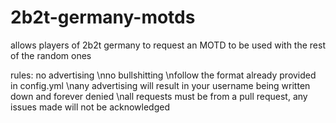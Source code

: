 # 2b2t-germany-motds
allows players of 2b2t germany to request an MOTD to be used with the rest of the random ones


rules:
no advertising
\nno bullshitting
\nfollow the format already provided in config.yml
\nany advertising will result in your username being written down and forever denied
\nall requests must be from a pull request, any issues made will not be acknowledged
